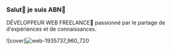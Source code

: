 


### Salut🤝 je suis ABN👑
DÉVELOPPEUR WEB FREELANCE🌠 passionné par le partage de d'expériences et de connaissances.

<!--
**ALioune1967/Alioune1967** is a ✨ _special_ ✨ repository because its `README.md` (this file) appears on your GitHub profile.

Here are some ideas to get you started:

- 🔭 je suis développeur Web & Mobile!
- 🌱 Je suis Graphiste!
-->
![cover]![web-1935737_960_720](https://user-images.githubusercontent.com/83080394/122975475-e704e900-d382-11eb-9cac-596b01dd1902.png)

